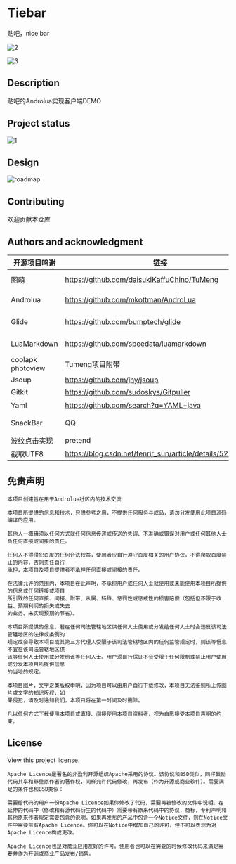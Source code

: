 # Tiebar
贴吧，nice bar

![2](https://img.shields.io/badge/开源协议-ApacheLicence2.0-ff69b4)

![3](https://img.shields.io/badge/USE-lua-yellow)



## Description
贴吧的Androlua实现客户端DEMO

## Project status
![1](https://img.shields.io/badge/%E9%A1%B9%E7%9B%AE%E7%8A%B6%E6%80%81-%E9%97%B2%E7%BD%AE-ff69b4)


## Design
![roadmap](https://s3.bmp.ovh/imgs/2022/02/b40b9b277e5b66d3.png)


## Contributing

欢迎贡献本仓库

## Authors and acknowledgment
|开源项目鸣谢|链接|描述|
|------|-----|-----|
|图萌|https://github.com/daisukiKaffuChino/TuMeng|TuMeng is an ACGN wallpaper view App built with Androlua+. |
| Androlua|https://github.com/mkottman/AndroLua|AndroLua is the Lua interpreter ported to the Android platform.|
| Glide|https://github.com/bumptech/glide|Glide是一个快速高效的Android图片加载库，注重于平滑的滚动。|
| LuaMarkdown|https://github.com/speedata/luamarkdown|This is a copy from http://www.frykholm.se/files/markdown.lua |
| coolapk photoview|Tumeng项目附带|tumeng|
| Jsoup|https://github.com/jhy/jsoup|Java HTML Parser|
| Gitkit|https://github.com/sudoskys/Gitpuller|LUA github api类库|
| Yaml |https://github.com/search?q=YAML+java|Yaml so库|
| SnackBar |QQ|“比寒哥的更好用，更好看，更专业的SnackerBar”|
| 波纹点击实现 |pretend|Pretend|
| 截取UTF8 |https://blog.csdn.net/fenrir_sun/article/details/52232723|fenrir_sun|



## 免责声明
```text
本项目创建旨在用于Androlua社区内的技术交流

本项目所提供的信息和技术，只供参考之用，不提供任何服务与成品，请勿分发使用此项目源码编译的应用。

其他人一概毋须以任何方式就任何信息传递或传送的失误、不准确或错误对用户或任何其他人士负任何直接或间接的责任。

任何人不得侵犯百度的任何合法权益，使用者应自行遵守百度相关的用户协议，不得爬取百度禁止的内容，否则责任自行
承担，本项目及项目提供者不承担任何直接或间接的责任。

在法律允许的范围内，本项目在此声明，不承担用户或任何人士就使用或未能使用本项目所提供的信息或任何链接或项目
所引致的任何直接、间接、附带、从属、特殊、惩罚性或惩戒性的损害赔偿（包括但不限于收益、预期利润的损失或失去
的业务、未实现预期的节省）。

本项目所提供的信息，若在任何司法管辖地区供任何人士使用或分发给任何人士时会违反该司法管辖地区的法律或条例的
规定或会导致本项目或其第三方代理人受限于该司法管辖地区内的任何监管规定时，则该等信息不宜在该司法管辖地区供
该等任何人士使用或分发给该等任何人士。用户须自行保证不会受限于任何限制或禁止用户使用或分发本项目所提供信息
的当地的规定。

本项目图片，文字之类版权申明，因为项目可以由用户自行下载修改，本项目无法鉴别所上传图片或文字的知识版权，如
果侵犯，请及时通知我们，本项目将在第一时间及时删除。

凡以任何方式下载使用本项目或直接、间接使用本项目资料者，视为自愿接受本项目声明的约束。
```


## License
View this project license.

```text
Apache Licence是著名的非盈利开源组织Apache采用的协议。该协议和BSD类似，同样鼓励代码共享和尊重原作者的著作权，同样允许代码修改，再发布（作为开源或商业软件）。需要满足的条件也和BSD类似：

需要给代码的用户一份Apache Licence如果你修改了代码，需要再被修改的文件中说明。在延伸的代码中（修改和有源代码衍生的代码中）需要带有原来代码中的协议，商标，专利声明和其他原来作者规定需要包含的说明。如果再发布的产品中包含一个Notice文件，则在Notice文件中需要带有Apache Licence。你可以在Notice中增加自己的许可，但不可以表现为对Apache Licence构成更改。

Apache Licence也是对商业应用友好的许可。使用者也可以在需要的时候修改代码来满足需要并作为开源或商业产品发布/销售。
```

